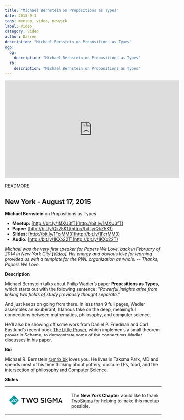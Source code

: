 ```yaml
---
title: "Michael Bernstein on Propositions as Types"
date: 2015-9-1
tags: meetup, video, newyork
label: Video
category: video
author: Darren
description: "Michael Bernstein on Propositions as Types"
ogp:
  og:
    description: "Michael Bernstein on Propositions as Types"
  fb:
    description: "Michael Bernstein on Propositions as Types"
---
```


<iframe class="video" width="560" height="315" src="https://www.youtube.com/embed/K-YYoigWN24" frameborder="0" allowfullscreen></iframe>

READMORE

## New York - August 17, 2015

**Michael Bernstein** on Propositions as Types

* **Meetup:** [http://bit.ly/1MXU3fT](http://bit.ly/1MXU3fT)
* **Paper:** [http://bit.ly/QkZ5K1](http://bit.ly/QkZ5K1)
* **Slides:** [http://bit.ly/1FcrMM3](http://bit.ly/1FcrMM3)
* **Audio:** [http://bit.ly/1KXo22T](http://bit.ly/1KXo22T)

_Michael was the very first speaker for Papers We Love, back  in February of 2014 in New York City [[Video]](https://www.youtube.com/watch?v=XtUtfARSIv8). His energy and obvious love for learning provided us with a template for the PWL organization as whole. -- Thanks, Papers We Love._

**Description**

Michael Bernstein talks about Philip Wadler’s paper **Propositions as Types**, which starts out with the following sentence: _"Powerful insights arise from linking two fields of study previously thought separate."_

And just keeps on going from there. In less than 9 full pages, Wadler assembles an exuberant, hilarious take on the deep, meaningful connections between mathematics, philosophy, and computer science.

He’ll also be showing off some work from Daniel P. Friedman and Carl Eastlund’s recent book [The Little Prover](http://www.amazon.com/The-Little-Prover-Daniel-Friedman/dp/0262527952), which implements a small theorem prover in Scheme, to demonstrate some of the connections Wadler discusses in his paper.

**Bio**

Michael R. Bernstein [@mrb_bk](https://twiiter.com/mrb_bk) loves you. He lives in Takoma Park, MD and spends most of his time thinking about pottery, obscure LPs, food, and the intersection of philosophy and Computer Science.

**Slides**

<script async class="speakerdeck-embed" data-id="a51fe73ed53b42a19e9b1191401cb189" data-ratio="1.33333333333333" src="//speakerdeck.com/assets/embed.js"></script>

---

<p style="display: flex; flex-direction: row; justify-content: center; align-items: center;">
<a href="https://www.twosigma.com/"><img src="/images/TwoSigma_RGB.jpg" alt="TwoSigma" title="TwoSigma - Platinum Sponsor of Papers We Love NYC" style="width: 200px; margin: 0 1em 0 0;"></a> <span style="flex: 1;">The <strong>New York Chapter</strong> would like to thank <a href="http://www.twosigma.com">TwoSigma</a> for helping to make this meetup possible.</span>
</p>

---
